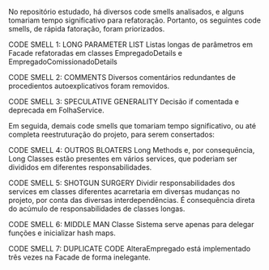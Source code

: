 No repositório estudado, há diversos code smells analisados, e alguns tomariam tempo significativo para refatoração. Portanto, os seguintes code smells, de rápida fatoração, foram priorizados.

CODE SMELL 1: LONG PARAMETER LIST
Listas longas de parâmetros em Facade refatoradas em classes EmpregadoDetails e EmpregadoComissionadoDetails

CODE SMELL 2: COMMENTS
Diversos comentários redundantes de procedientos autoexplicativos foram removidos.

CODE SMELL 3: SPECULATIVE GENERALITY
Decisão if comentada e deprecada em FolhaService.

Em seguida, demais code smells que tomariam tempo significativo, ou até completa reestruturação do projeto, para serem consertados:

CODE SMELL 4: OUTROS BLOATERS
Long Methods e, por consequência, Long Classes estão presentes em vários services, que poderiam ser divididos em diferentes responsabilidades.

CODE SMELL 5: SHOTGUN SURGERY
Dividir responsabilidades dos services em classes diferentes acarretaria em diversas mudanças no projeto, por conta das diversas interdependências. É consequência direta do acúmulo de responsabilidades de classes longas.

CODE SMELL 6: MIDDLE MAN
Classe Sistema serve apenas para delegar funções e inicializar hash maps.

CODE SMELL 7: DUPLICATE CODE
AlteraEmpregado está implementado três vezes na Facade de forma inelegante.
